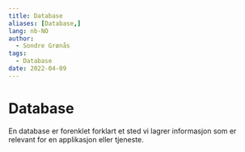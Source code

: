 ```yaml
---
title: Database
aliases: [Database,]
lang: nb-NO
author:
  - Sondre Grønås
tags:
  - Database
date: 2022-04-09
---
```

# Database
En database er forenklet forklart et sted vi lagrer informasjon som er relevant for en applikasjon eller tjeneste.